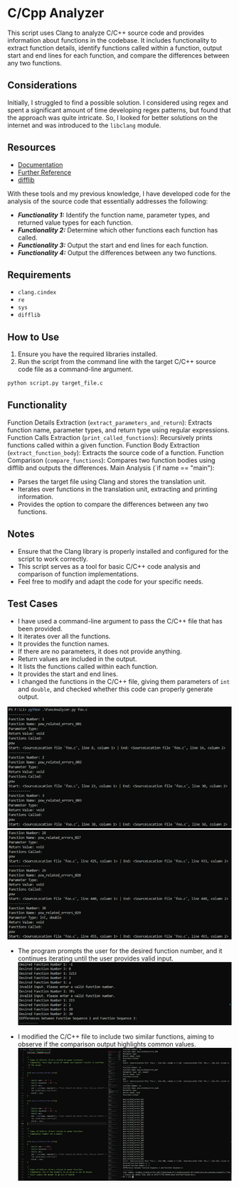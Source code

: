 # C/Cpp Analyzer

This script uses Clang to analyze C/C++ source code and provides information about functions in the codebase. It includes functionality to extract function details, identify functions called within a function, output start and end lines for each function, and compare the differences between any two functions.

## Considerations

Initially, I struggled to find a possible solution. I considered using regex and spent a significant amount of time developing regex patterns, but found that the approach was quite intricate. So, I looked for better solutions on the internet and was introduced to the `libclang` module.

## Resources

- [Documentation](https://libclang.readthedocs.io/en/latest/)
- [Further Reference](https://eli.thegreenplace.net/2011/07/03/parsing-c-in-python-with-clang)
- [difflib](https://docs.python.org/3/library/difflib.html#difflib.Differ)

With these tools and my previous knowledge, I have developed code for the analysis of the source code that essentially addresses the following:

- ***Functionality 1:*** Identify the function name, parameter types, and returned value types for each function.
- ***Functionality 2:*** Determine which other functions each function has called.
- ***Functionality 3:*** Output the start and end lines for each function.
- ***Functionality 4:*** Output the differences between any two functions.

## Requirements

- `clang.cindex`
- `re`
- `sys`
- `difflib`

## How to Use

1. Ensure you have the required libraries installed.
2. Run the script from the command line with the target C/C++ source code file as a command-line argument.

```bash
python script.py target_file.c
```

## Functionality

Function Details Extraction (`extract_parameters_and_return`): Extracts function name, parameter types, and return type using regular expressions.
Function Calls Extraction (`print_called_functions`): Recursively prints functions called within a given function.
Function Body Extraction (`extract_function_body`): Extracts the source code of a function.
Function Comparison (`compare_functions`): Compares two function bodies using difflib and outputs the differences.
Main Analysis (`if name == "main"):
- Parses the target file using Clang and stores the translation unit.
- Iterates over functions in the translation unit, extracting and printing information.
- Provides the option to compare the differences between any two functions.

## Notes

- Ensure that the Clang library is properly installed and configured for the script to work correctly.
- This script serves as a tool for basic C/C++ code analysis and comparison of function implementations.
- Feel free to modify and adapt the code for your specific needs.

## Test Cases

- I have used a command-line argument to pass the C/C++ file that has been provided.
- It iterates over all the functions.
- It provides the function names.
- If there are no parameters, it does not provide anything.
- Return values are included in the output.
- It lists the functions called within each function.
- It provides the start and end lines.
- I changed the functions in the C/C++ file, giving them parameters of `int` and `double`, and checked whether this code can properly generate output.

![Screenshot 1](1.png)
![Screenshot 2](2.png)

- The program prompts the user for the desired function number, and it continues iterating until the user provides valid input.
![Screenshot 3](3.png)

- I modified the C/C++ file to include two similar functions, aiming to observe if the comparison output highlights common values.
![Screenshot 4](4.png)
